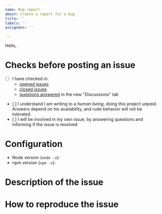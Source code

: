 ```yaml
---
name: Bug report
about: Create a report for a bug
title: ''
labels: ''
assignees: ''

---
```


<!-- Switch to the "Preview" tab to read the instructions more easily and be able to click on links directly -->

Hello,

# Checks before posting an issue

- [ ] I have checked in:
  - [opened issues](https://github.com/cyrilletuzi/typescript-strictly-typed/issues)
  - [closed issues](https://github.com/cyrilletuzi/typescript-strictly-typed/issues?q=is%3Aissue+is%3Aclosed)
  - [questions answered](https://github.com/cyrilletuzi/typescript-strictly-typed/discussions/categories/q-a) in the new "Discussions" tab
- [ ] I understand I am writing to a *human being*, doing this project *unpaid*. Answers depend on his availability, and rude behavior will not be tolerated.
- [ ] I will be involved in my own issue, by answering questions and informing if the issue is resolved

<!-- Otherwise the issue will be closed. -->

# Configuration

- Node version (`node -v`): 
- npm version (`npm -v`): 

# Description of the issue

<!-- Be precise, a vague description will not allow to find the problem.. -->

# How to reproduce the issue

<!-- Most common scenarios have already been tested, so without reproduction steps I will not be able to help. -->

